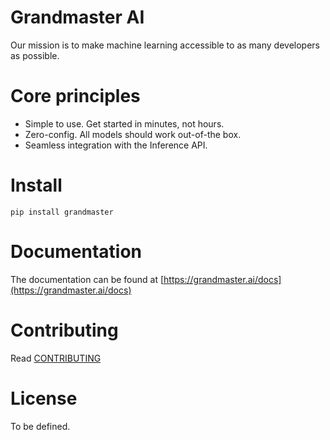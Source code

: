 # Grandmaster AI

Our mission is to make machine learning accessible to as many developers as possible. 

# Core principles

- Simple to use. Get started in minutes, not hours.
- Zero-config. All models should work out-of-the box.
- Seamless integration with the Inference API.

# Install

`pip install grandmaster`

# Documentation

The documentation can be found at [https://grandmaster.ai/docs](https://grandmaster.ai/docs)


# Contributing

Read [CONTRIBUTING](./CONTRIBUTING.md)


# License

To be defined.